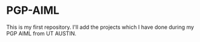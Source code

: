 # PGP-AIML
This is my first repository.
I'll add the projects which I have done during my PGP AIML from UT AUSTIN.
